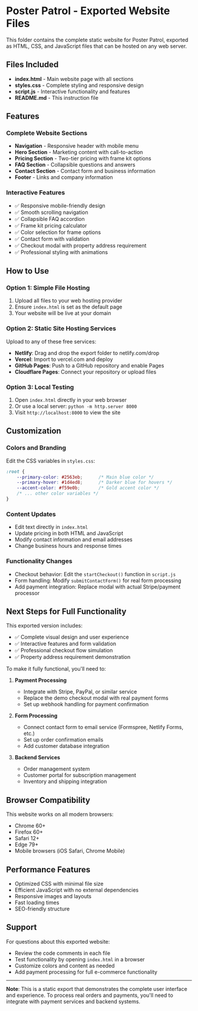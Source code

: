 # Poster Patrol - Exported Website Files

This folder contains the complete static website for Poster Patrol, exported as HTML, CSS, and JavaScript files that can be hosted on any web server.

## Files Included

- **index.html** - Main website page with all sections
- **styles.css** - Complete styling and responsive design
- **script.js** - Interactive functionality and features
- **README.md** - This instruction file

## Features

### Complete Website Sections
- **Navigation** - Responsive header with mobile menu
- **Hero Section** - Marketing content with call-to-action
- **Pricing Section** - Two-tier pricing with frame kit options
- **FAQ Section** - Collapsible questions and answers
- **Contact Section** - Contact form and business information
- **Footer** - Links and company information

### Interactive Features
- ✅ Responsive mobile-friendly design
- ✅ Smooth scrolling navigation
- ✅ Collapsible FAQ accordion
- ✅ Frame kit pricing calculator
- ✅ Color selection for frame options
- ✅ Contact form with validation
- ✅ Checkout modal with property address requirement
- ✅ Professional styling with animations

## How to Use

### Option 1: Simple File Hosting
1. Upload all files to your web hosting provider
2. Ensure `index.html` is set as the default page
3. Your website will be live at your domain

### Option 2: Static Site Hosting Services
Upload to any of these free services:
- **Netlify**: Drag and drop the export folder to netlify.com/drop
- **Vercel**: Import to vercel.com and deploy
- **GitHub Pages**: Push to a GitHub repository and enable Pages
- **Cloudflare Pages**: Connect your repository or upload files

### Option 3: Local Testing
1. Open `index.html` directly in your web browser
2. Or use a local server: `python -m http.server 8000`
3. Visit `http://localhost:8000` to view the site

## Customization

### Colors and Branding
Edit the CSS variables in `styles.css`:
```css
:root {
    --primary-color: #2563eb;      /* Main blue color */
    --primary-hover: #1d4ed8;      /* Darker blue for hovers */
    --accent-color: #f59e0b;       /* Gold accent color */
    /* ... other color variables */
}
```

### Content Updates
- Edit text directly in `index.html`
- Update pricing in both HTML and JavaScript
- Modify contact information and email addresses
- Change business hours and response times

### Functionality Changes
- Checkout behavior: Edit the `startCheckout()` function in `script.js`
- Form handling: Modify `submitContactForm()` for real form processing
- Add payment integration: Replace modal with actual Stripe/payment processor

## Next Steps for Full Functionality

This exported version includes:
- ✅ Complete visual design and user experience
- ✅ Interactive features and form validation
- ✅ Professional checkout flow simulation
- ✅ Property address requirement demonstration

To make it fully functional, you'll need to:

1. **Payment Processing**
   - Integrate with Stripe, PayPal, or similar service
   - Replace the demo checkout modal with real payment forms
   - Set up webhook handling for payment confirmation

2. **Form Processing**
   - Connect contact form to email service (Formspree, Netlify Forms, etc.)
   - Set up order confirmation emails
   - Add customer database integration

3. **Backend Services**
   - Order management system
   - Customer portal for subscription management
   - Inventory and shipping integration

## Browser Compatibility

This website works on all modern browsers:
- Chrome 60+
- Firefox 60+
- Safari 12+
- Edge 79+
- Mobile browsers (iOS Safari, Chrome Mobile)

## Performance Features

- Optimized CSS with minimal file size
- Efficient JavaScript with no external dependencies
- Responsive images and layouts
- Fast loading times
- SEO-friendly structure

## Support

For questions about this exported website:
- Review the code comments in each file
- Test functionality by opening `index.html` in a browser
- Customize colors and content as needed
- Add payment processing for full e-commerce functionality

---

**Note**: This is a static export that demonstrates the complete user interface and experience. To process real orders and payments, you'll need to integrate with payment services and backend systems.